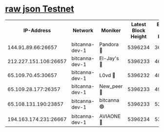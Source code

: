 [raw json Testnet](https://rpc-check.bcat.stavr.tech/bcat/rpc-bcat-result.json)
=


<table><tr><th>IP-Address</th><th>Network</th><th>Moniker</th><th>Latest Block Height</th><th>Earliest Block Height</th><th>Catching Up</th><th>Tx Index</th><th>Voting Power</th><th>Scan Time</th></tr><tr><td>144.91.89.66:26657</td><td>bitcanna-dev-1</td><td>Pandora 🔴</td><td>5396234</td><td>3675711</td><td>False</td><td>on</td><td>2096387</td><td>2023-12-07T10:39:42.211206677UTC</td></tr><tr><td>212.227.151.106:26657</td><td>bitcanna-dev-1</td><td>El-Jay's 🔴</td><td>5396233</td><td>4670391</td><td>False</td><td>on</td><td>2240570</td><td>2023-12-07T10:39:39.137295547UTC</td></tr><tr><td>65.109.70.45:30657</td><td>bitcanna-dev-1</td><td>L0vd 🔴</td><td>5396232</td><td>4828155</td><td>False</td><td>on</td><td>7920</td><td>2023-12-07T10:39:32.725163893UTC</td></tr><tr><td>65.109.28.177:26357</td><td>bitcanna-dev-1</td><td>New_peer 🔴</td><td>5396233</td><td>4952911</td><td>False</td><td>on</td><td>2237067</td><td>2023-12-07T10:39:39.468736657UTC</td></tr><tr><td>65.108.131.190:23857</td><td>bitcanna-dev-1</td><td>bitcanna 🟢</td><td>5396233</td><td>5296233</td><td>False</td><td>off</td><td>0</td><td>2023-12-07T10:39:39.790227292UTC</td></tr><tr><td>194.163.174.231:26667</td><td>bitcanna-dev-1</td><td>AVIAONE 🔴</td><td>5396234</td><td>5388931</td><td>False</td><td>on</td><td>1949865</td><td>2023-12-07T10:39:44.667945588UTC</td></tr></table>
